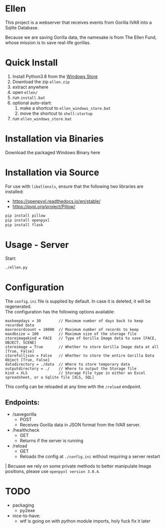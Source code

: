 # Ellen

This project is a webserver that receives events from Gorilla IVAR into a Sqlite Database.

Because we are saving Gorilla data, the namesake is from The Ellen Fund, whose mission is to save real-life gorillas.

# Quick Install
1. Install Python3.8 from the [Windows Store](https://www.microsoft.com/en-us/p/python-38/9mssztt1n39l?activetab=pivot:overviewtab)
1. Download the zip `ellen.zip`
1. extract anywhere
1. open `ellen/`
1. run `install.bat`
1. optional auto-start:  
    1. make a shortcut to `ellen_windows_store.bat`
    1. move the shortcut to `shell:startup`
1. run `ellen_windows_store.bat`


# Installation via Binaries
Download the packaged Windows Binary here

# Installation via Source

For use with `libellenxls`, ensure that the following two libraries are installed:
* https://openpyxl.readthedocs.io/en/stable/
* https://pypi.org/project/Pillow/

```bash
pip install pillow
pip install openpyxl
pip install flask
```

# Usage - Server
Start:
```bash
./ellen.py
```

# Configuration
The `config.ini` file is supplied by default. In case it is deleted, it will be regenerated.  
The configuration has the following options available:
```
maxkeepdays = 30        // Maximum number of days back to keep recorded data
maxrecordcount = 10000  // Maximum number of records to keep
maxdbsize = 100         // Maximum size of the storage file
storeimagekind = FACE   // Type of Gorilla Image data to save [FACE, OBJECT, SCENE]
storeimage = True       // Whether to store Gorilla Image data at all [True, False]
storefulljson = False   // Whether to store the entire Gorilla Data Object [True, False]
datadirectory = ./data  // Where to store temporary data
outputdirectory = ./    // Where to output the Storage file
kind = XLS              // Storage File type in either an Excel spreadsheet, or a Sqlite file [XLS, SQL]
```

This config can be reloaded at any time with the `/reload` endpoint.

## Endpoints:
* /savegorilla
    - POST
    - Receives Gorilla data in JSON format from the IVAR server. 
* /healthcheck
    - GET
    - Returns if the server is running
* /reload
    - GET
    - Reloads the config at `./config.ini` without requiring a server restart

| Becuase we rely on some private methods to better manipulate Image positions, please use `openpyxl version 3.0.4`. 
# TODO
- packaging
    - py2exe
- nice-to-have:
    - wtf is going on with python module imports, holy fuck fix it later